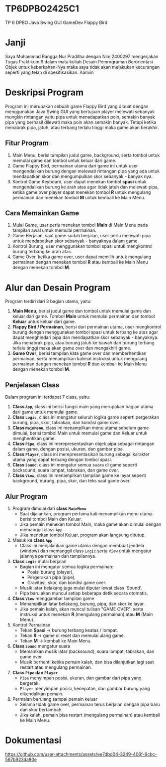 # TP6DPBO2425C1
TP 6 DPBO Java Swing GUI GameDev Flappy Bird

# Janji
Saya Muhammad Rangga Nur Praditha dengan Nim 2400297 mengerjakan Tugas Praktikum 6 dalam mata kuliah Desain Pemrograman Berorientasi Objek untuk keberkahan-Nya maka saya tidak akan melakukan kecurangan seperti yang telah di spesifikasikan. Aamiin

# Deskripsi Program
Program ini merupakan sebuah game Flappy Bird yang dibuat dengan menggunakan Java Swing GUI yang bertujuan player melewati sebanyak mungkin rintangan yaitu pipa untuk menadapatkan poin, semakin banyak pipa yang berhasil dilewati maka poin akan semakin banyak. Tetapi ketika menabrak pipa, jatuh, atau terbang terlalu tinggi maka game akan berakhir.

## Fitur Program
1. Main Menu, berisi tampilan judul game, background, serta tombol untuk memulai game dan tombol untuk keluar dari game.
2. Game Flappy Bird, permainan utama dari game ini untuk user mengendalikan burung dengan melewati rintangan pipa yang ada untuk mendapatkan skor dan mengumpulkan skor sebanyak - banyak nya.
3. Kontrol Game Keyboard, user dapat menekan tombol **spasi** untuk mengendalikan burung ke arah atas agar tidak jatuh dan melewati pipa, ketika game over player dapat menekan tombol **R** untuk mengulang permainan dan menekan tombol **M** untuk kembali ke Main Menu.

## Cara Memainkan Game
1. Mulai Game, user perlu menekan tombol **Main** di Main Menu pada tampilan awal untuk memulai permainan.
2. Game Berjalan, saat game sudah berjalan, user perlu melewati pipa untuk mendapatkan skor sebanyak - banyaknya dalam game.
3. Kontrol Burung, user menggunakan tombol spasi untuk mengkontrol burung terbang ke arah atas.
4. Game Over, ketika game over, user dapat memilih untuk mengulang permainan dengan menekan tombol **R** atau kembali ke Main Menu dengan menekan tombol **M**.

# Alur dan Desain Program
Program terdiri dari 3 bagian utama, yaitu:
1. **Main Menu**, berisi judul game dan tombol untuk memulai game dan keluar dari game. Tombol **Main** untuk memulai permainan dan tombol **Keluar** untuk keluar dari game.
2. **Flappy Bird / Permainan**, berisi dari permainan utama, user mengkontrol burung dengan menggunakan tombol spasi untuk terbang ke atas agar dapat menghindari pipa dan mendapatkan skor sebanyak - banyaknya. Jika menabrak pipa, atau burung jatuh ke bawah dan burung terbang terlalu tinggi maka akan game over dan mengakhiri game.
3. **Game Over**, berisi tampilan kata game over dan memberhentikan permainan, serta menampilkan kalimat instruksi untuk mengulang permainan dengan menekan tombol **R** dan kembali ke Main Menu dengan menekan tombol **M**.

## Penjelasan Class
Dalam program ini terdapat 7 class, yaitu:
1. **Class `App`**, class ini berisi fungsi main yang merupakan bagian utama dari game untuk memulai game.
2. **Class `Logic`**, class ini mengatur seluruh logika game seperti pergerakan burung, pipa, skor, tabrakan, dan kondisi game over.
3. **Class `MainMenu`**, class ini menampilkan menu utama sebelum game dimulai, berisi tombol Main untuk memulai game dan Keluar untuk menghentikan game.
4. **Class `Pipe`**, class ini merepresentasikan objek pipa sebagai rintangan dalam game, dengan posisi, ukuran, dan gambar pipa.
5. **Class `Player`**, class ini merepresentasikan burung sebagai karakter utama yang dapat terbang dengan tombol spasi.
6. **Class `Sound`**, class ini mengatur semua suara di game seperti backsound, suara lompat, tabrakan, dan game over.
7. **Class `View`**, class ini menampilkan tampilan game ke layar seperti background, burung, pipa, skor, dan teks saat game over.

## Alur Program
1. Program dimulai dari **class `MainMenu`**
   - Saat dijalankan, program pertama kali menampilkan menu utama berisi tombol Main dan Keluar.
   - Jika pemain menekan tombol Main, maka game akan dimulai dengan memanggil class `App`.
   - Jika menekan tombol Keluar, program akan langsung ditutup.
2. Masuk ke **class `App`**
   - Class ini menjalankan game utama dengan membuat jendela (window) dan memanggil class `Logic` serta `View` untuk mengatur jalannya permainan dan tampilannya.
3. **Class `Logic`** mulai berjalan
   - Bagian ini mengatur semua logika permainan:
     - Posisi burung (player),
     - Pergerakan pipa (pipe),
     - Gravitasi, skor, dan kondisi game over.
   - Musik latar belakang juga mulai diputar lewat class 'Sound'.
   - Pipa baru akan muncul setiap beberapa detik secara otomatis.
4. **Class `View`** menggambar tampilan game
   - Menampilkan latar belakang, burung, pipa, dan skor ke layar.
   - Jika pemain kalah, akan muncul tulisan "GAME OVER", serta instruksi untuk menekan **R** (mengulang permainan) atau **M** (Main Menu).
5. Kontrol Permainan
   - Tekan **Spasi** -> burung terbang keatas / lompat.
   - Tekan **R** -> game di reset dan memulai ulang game.
   - Tekan **M** -> kembali ke Main Menu.
6. **Class `Sound`** mengatur suara
   - Memainkan musik latar (backsound), suara lompat, tabrakan, dan game over.
   - Musik berhenti ketika pemain kalah, dan bisa dilanjutkan lagi saat restart atau mengulang permainan.
7. **Class `Pipe` dan `Player`**
   - `Pipe` menyimpan posisi, ukuran, dan gambar dari pipa yang bergerak.
   - `Player` menyimpan posisi, kecepatan, dan gambar burung yang dikendalikan pemain.
8. Permaian berulang sampai pemain keluar
   - Selama tidak game over, permainan terus berjalan dengan pipa baru dan skor bertambah.
   - Jika kalah, pemain bisa restart (mengulang permainan) atau kembali ke Main Menu.

# Dokumentasi
https://github.com/user-attachments/assets/ee7dbd04-3249-406f-9cbc-567b923da80e

